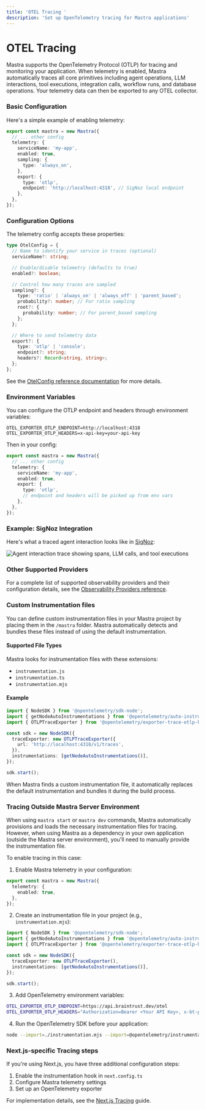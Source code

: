 ```yaml
---
title: 'OTEL Tracing '
description: 'Set up OpenTelemetry tracing for Mastra applications'
---
```


# OTEL Tracing

Mastra supports the OpenTelemetry Protocol (OTLP) for tracing and monitoring your application. When telemetry is enabled, Mastra automatically traces all core primitives including agent operations, LLM interactions, tool executions, integration calls, workflow runs, and database operations. Your telemetry data can then be exported to any OTEL collector.

### Basic Configuration

Here's a simple example of enabling telemetry:

```ts filename="mastra.config.ts" showLineNumbers copy
export const mastra = new Mastra({
  // ... other config
  telemetry: {
    serviceName: 'my-app',
    enabled: true,
    sampling: {
      type: 'always_on',
    },
    export: {
      type: 'otlp',
      endpoint: 'http://localhost:4318', // SigNoz local endpoint
    },
  },
});
```

### Configuration Options

The telemetry config accepts these properties:

```ts
type OtelConfig = {
  // Name to identify your service in traces (optional)
  serviceName?: string;

  // Enable/disable telemetry (defaults to true)
  enabled?: boolean;

  // Control how many traces are sampled
  sampling?: {
    type: 'ratio' | 'always_on' | 'always_off' | 'parent_based';
    probability?: number; // For ratio sampling
    root?: {
      probability: number; // For parent_based sampling
    };
  };

  // Where to send telemetry data
  export?: {
    type: 'otlp' | 'console';
    endpoint?: string;
    headers?: Record<string, string>;
  };
};
```

See the [OtelConfig reference documentation](/docs/reference/observability/otel-tracing/otel-config) for more details.

### Environment Variables

You can configure the OTLP endpoint and headers through environment variables:

```env filename=".env" copy
OTEL_EXPORTER_OTLP_ENDPOINT=http://localhost:4318
OTEL_EXPORTER_OTLP_HEADERS=x-api-key=your-api-key
```

Then in your config:

```ts filename="mastra.config.ts" showLineNumbers copy
export const mastra = new Mastra({
  // ... other config
  telemetry: {
    serviceName: 'my-app',
    enabled: true,
    export: {
      type: 'otlp',
      // endpoint and headers will be picked up from env vars
    },
  },
});
```

### Example: SigNoz Integration

Here's what a traced agent interaction looks like in [SigNoz](https://signoz.io):

![Agent interaction trace showing spans, LLM calls, and tool executions](/img/signoz-telemetry-demo.png)

### Other Supported Providers

For a complete list of supported observability providers and their configuration details, see the [Observability Providers reference](/docs/reference/observability/otel-tracing/providers/).

### Custom Instrumentation files

You can define custom instrumentation files in your Mastra project by placing them in the `/mastra` folder. Mastra automatically detects and bundles these files instead of using the default instrumentation.

#### Supported File Types

Mastra looks for instrumentation files with these extensions:

- `instrumentation.js`
- `instrumentation.ts`
- `instrumentation.mjs`

#### Example

```ts filename="/mastra/instrumentation.ts" showLineNumbers copy
import { NodeSDK } from '@opentelemetry/sdk-node';
import { getNodeAutoInstrumentations } from '@opentelemetry/auto-instrumentations-node';
import { OTLPTraceExporter } from '@opentelemetry/exporter-trace-otlp-http';

const sdk = new NodeSDK({
  traceExporter: new OTLPTraceExporter({
    url: 'http://localhost:4318/v1/traces',
  }),
  instrumentations: [getNodeAutoInstrumentations()],
});

sdk.start();
```

When Mastra finds a custom instrumentation file, it automatically replaces the default instrumentation and bundles it during the build process.

### Tracing Outside Mastra Server Environment

When using `mastra start` or `mastra dev` commands, Mastra automatically provisions and loads the necessary instrumentation files for tracing. However, when using Mastra as a dependency in your own application (outside the Mastra server environment), you'll need to manually provide the instrumentation file.

To enable tracing in this case:

1. Enable Mastra telemetry in your configuration:

```typescript
export const mastra = new Mastra({
  telemetry: {
    enabled: true,
  },
});
```

2. Create an instrumentation file in your project (e.g., `instrumentation.mjs`):

```typescript
import { NodeSDK } from '@opentelemetry/sdk-node';
import { getNodeAutoInstrumentations } from '@opentelemetry/auto-instrumentations-node';
import { OTLPTraceExporter } from '@opentelemetry/exporter-trace-otlp-http';

const sdk = new NodeSDK({
  traceExporter: new OTLPTraceExporter(),
  instrumentations: [getNodeAutoInstrumentations()],
});

sdk.start();
```

3. Add OpenTelemetry environment variables:

```bash
OTEL_EXPORTER_OTLP_ENDPOINT=https://api.braintrust.dev/otel
OTEL_EXPORTER_OTLP_HEADERS="Authorization=Bearer <Your API Key>, x-bt-parent=project_name:<Your Project Name>"
```

4. Run the OpenTelemetry SDK before your application:

```bash
node --import=./instrumentation.mjs --import=@opentelemetry/instrumentation/hook.mjs src/index.js
```

### Next.js-specific Tracing steps

If you're using Next.js, you have three additional configuration steps:

1. Enable the instrumentation hook in `next.config.ts`
2. Configure Mastra telemetry settings
3. Set up an OpenTelemetry exporter

For implementation details, see the [Next.js Tracing](./nextjs-tracing) guide.
